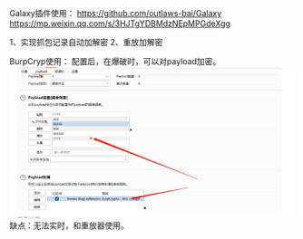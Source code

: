 Galaxy插件使用：
<https://github.com/outlaws-bai/Galaxy>
<https://mp.weixin.qq.com/s/3HJTgYDBMdzNEpMPGdeXgg>

1、实现抓包记录自动加解密
2、重放加解密




BurpCryp使⽤：
配置后，在爆破时，可以对payload加密。
![](.topwrite/assets/image_1728820337306.png)
缺点：无法实时，和重放器使用。
